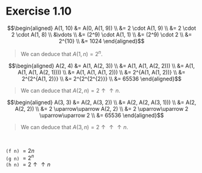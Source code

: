 # Exercise 1.10

$$\begin{aligned}
A(1, 10)
&= A(0, A(1, 9)) \\
&= 2 \cdot A(1, 9) \\
&= 2 \cdot 2 \cdot A(1, 8) \\
&\vdots \\
&= (2^9) \cdot A(1, 1) \\
&= (2^9) \cdot 2 \\
&= 2^{10} \\
&= 1024
\end{aligned}$$

> We can deduce that $A(1, n) = 2^{n}$.

$$\begin{aligned}
A(2, 4)
&= A(1, A(2, 3)) \\
&= A(1, A(1, A(2, 2))) \\
&= A(1, A(1, A(1, A(2, 1)))) \\
&= A(1, A(1, A(1, 2))) \\
&= 2^{A(1, A(1, 2))} \\
&= 2^{2^{A(1, 2)}} \\
&= 2^{2^{2^{2}}} \\
&= 65536
\end{aligned}$$

> We can deduce that $A(2, n) = 2 \uparrow\uparrow n$.

$$\begin{aligned}
A(3, 3)
&= A(2, A(3, 2)) \\
&= A(2, A(2, A(3, 1))) \\
&= A(2, A(2, 2)) \\
&= 2 \uparrow\uparrow A(2, 2) \\
&= 2 \uparrow\uparrow 2 \uparrow\uparrow 2 \\
&= 65536
\end{aligned}$$

> We can deduce that $A(3, n) = 2 \uparrow\uparrow\uparrow n$.

<br />

`(f n)` $= 2n$ \
`(g n)` $= 2^n$ \
`(h n)` $= 2 \uparrow\uparrow n$
